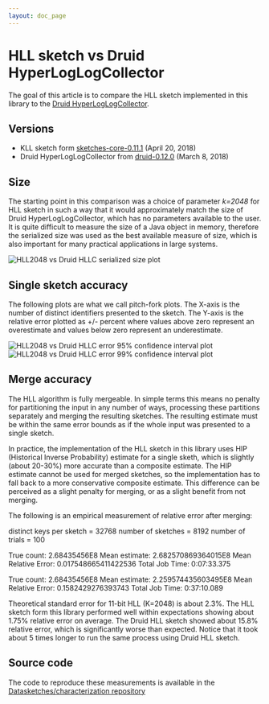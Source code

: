 ```yaml
---
layout: doc_page
---
```


# HLL sketch vs Druid HyperLogLogCollector

The goal of this article is to compare the HLL sketch implemented in this library to the <a href="https://github.com/druid-io/druid/tree/master/hll/src/main/java/io/druid/hll">Druid HyperLogLogCollector</a>.

## Versions

* KLL sketch form <a href="https://github.com/DataSketches/sketches-core/releases/tag/sketches-core-0.11.1">sketches-core-0.11.1</a> (April 20, 2018)
* Druid HyperLogLogCollector from <a href="https://github.com/druid-io/druid/releases/tag/druid-0.12.0">druid-0.12.0</a> (March 8, 2018)

## Size

The starting point in this comparison was a choice of parameter <i>k=2048</i> for HLL sketch in such a way that it would approximately match the size of Druid HyperLogLogCollector, which has no parameters available to the user. It is quite difficult to measure the size of a Java object in memory, therefore the serialized size was used as the best available measure of size, which is also important for many practical applications in large systems.

<img class="doc-img-full" src="{{site.docs_img_dir}}/hll/hll-sketch-vs-druid-size.png" alt="HLL2048 vs Druid HLLC serialized size plot" />

## Single sketch accuracy

The following plots are what we call pitch-fork plots. The X-axis is the number of distinct identifiers presented to the sketch. The Y-axis is the relative error plotted as +/- percent where values above zero represent an overestimate and values below zero represent an underestimate.

<img class="doc-img-full" src="{{site.docs_img_dir}}/hll/hll-sketch-vs-druid-error-95pct.png" alt="HLL2048 vs Druid HLLC error 95% confidence interval plot" />

<img class="doc-img-full" src="{{site.docs_img_dir}}/hll/hll-sketch-vs-druid-error-99pct.png" alt="HLL2048 vs Druid HLLC error 99% confidence interval plot" />

## Merge accuracy

The HLL algorithm is fully mergeable. In simple terms this means no penalty for partitioning the input in any number of ways, processing these partitions separately and merging the resulting sketches. The resulting estimate must be within the same error bounds as if the whole input was presented to a single sketch.

In practice, the implementation of the HLL sketch in this library uses HIP (Historical Inverse Probability) estimate for a single sketh, which is slightly (about 20-30%) more accurate than a composite estimate. The HIP estimate cannot be used for merged sketches, so the implementation has to fall back to a more conservative composite estimate. This difference can be perceived as a slight penalty for merging, or as a slight benefit from not merging.

The following is an empirical measurement of relative error after merging:

distinct keys per sketch = 32768
number of sketches = 8192
number of trials = 100

True count: 2.68435456E8
Mean estimate: 2.682570869364015E8
Mean Relative Error: 0.017548665411422536
Total Job Time: 0:07:33.375

True count: 2.68435456E8
Mean estimate: 2.259574435603495E8
Mean Relative Error: 0.1582429276393743
Total Job Time: 0:37:10.089

Theoretical standard error for 11-bit HLL (K=2048) is about 2.3%. The HLL sketch form this library performed well within expectations showing about 1.75% relative error on average. The Druid HLL sketch showed about 15.8% relative error, which is significantly worse than expected. Notice that it took about 5 times longer to run the same process using Druid HLL sketch.

## Source code

The code to reproduce these measurements is available in the <a href="https://github.com/DataSketches/characterization/tree/druid-hyperloglogcollector">Datasketches/characterization repository</a>
